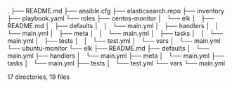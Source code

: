 .
├── README.md
├── ansible.cfg
├── elasticsearch.repo
├── inventory
├── playbook.yaml
└── roles
    ├── centos-monitor
    │   └── elk
    │       ├── README.md
    │       ├── defaults
    │       │   └── main.yml
    │       ├── handlers
    │       │   └── main.yml
    │       ├── meta
    │       │   └── main.yml
    │       ├── tasks
    │       │   └── main.yml
    │       ├── tests
    │       │   └── test.yml
    │       └── vars
    │           └── main.yml
    └── ubuntu-monitor
        └── elk
            ├── README.md
            ├── defaults
            │   └── main.yml
            ├── handlers
            │   └── main.yml
            ├── meta
            │   └── main.yml
            ├── tasks
            │   └── main.yml
            ├── tests
            │   └── test.yml
            └── vars
                └── main.yml

17 directories, 19 files
